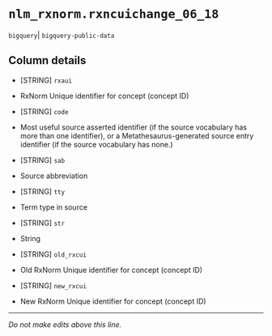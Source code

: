 # `nlm_rxnorm.rxncuichange_06_18`
`bigquery`| `bigquery-public-data`

## Column details
* [STRING]    `rxaui`
 - RxNorm Unique identifier for concept (concept ID)
* [STRING]    `code`
 - Most useful source asserted identifier (if the source vocabulary has more than one identifier), or a Metathesaurus-generated source entry identifier (if the source vocabulary has none.)
* [STRING]    `sab`
 - Source abbreviation
* [STRING]    `tty`
 - Term type in source
* [STRING]    `str`
 - String
* [STRING]    `old_rxcui`
 - Old RxNorm Unique identifier for concept (concept ID)
* [STRING]    `new_rxcui`
 - New RxNorm Unique identifier for concept (concept ID)

-------------------------------------------------------------------------------
*Do not make edits above this line.*
